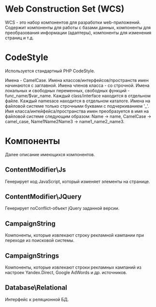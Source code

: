 # Web Construction Set (WCS)
WCS - это набор компонентов для разработки web-приложений.
Содержит компоненты для работы с базами данных,
компоненты для преобразования информации (адаптеры),
компоненты для изменения страниц и т.д.

# CodeStyle
Используется стандартный PHP CodeStyle.

Имена - CamelCase. Имена классов/интерфейсов/пространств имен начинаются с заглавной. Имена членов класса - со строчной.
Имена локальных и свободных переменных, свободных функций - func_name/$var_name.
Каждый class/interface находится в отдельном файле. Каждый namesace находится в отдельном каталоге.
Имена на файловой системе только строчными буквами с подчеркиванием '_'.
Имя класса/интейфейса/пространства имен преобразуется в имя на файловой системе следующим образом:
Name -> name, CamelCase -> camel_case, Name1Name2Name3 -> name1_name2_name3.

# Компоненты
Далее описание имеющихся компонентов.

## ContentModifier\Js
Генерирует код JavaScript, который изменяет элементы на странице.

## ContentModifier\JQuery
Генерирует noConflict-объект jQuery заданной версии.

## CampaignString
Компоненты, которые извлекают строку рекламной кампании при переходе из поисковой системы.

## CampaignStrings
Компоненты, которые извлекают строки рекламных кампаний из настроек Yandex.Direct, Google AdWords и др. источников.

## Database\Relational
Интерфейс к реляционной БД.
